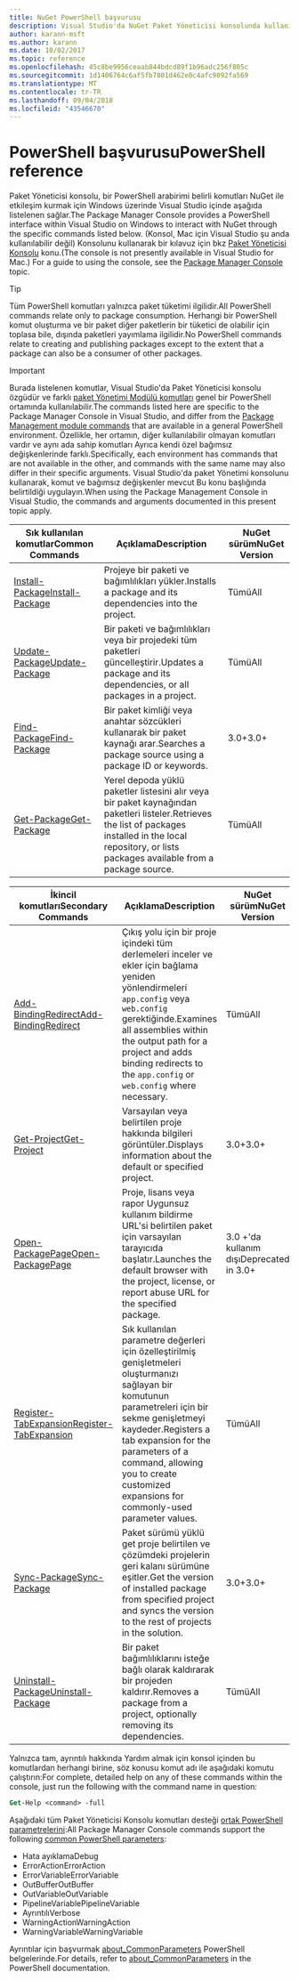 ```yaml
---
title: NuGet PowerShell başvurusu
description: Visual Studio'da NuGet Paket Yöneticisi konsolunda kullanılabilir PowerShell komutlarının tam başvuru.
author: karann-msft
ms.author: karann
ms.date: 10/02/2017
ms.topic: reference
ms.openlocfilehash: 45c8be9956ceaab844bdcd89f1b96adc256f805c
ms.sourcegitcommit: 1d1406764c6af5fb7801d462e0c4afc9092fa569
ms.translationtype: MT
ms.contentlocale: tr-TR
ms.lasthandoff: 09/04/2018
ms.locfileid: "43546670"
---
```

# <a name="powershell-reference"></a><span data-ttu-id="2343a-103">PowerShell başvurusu</span><span class="sxs-lookup"><span data-stu-id="2343a-103">PowerShell reference</span></span>

<span data-ttu-id="2343a-104">Paket Yöneticisi konsolu, bir PowerShell arabirimi belirli komutları NuGet ile etkileşim kurmak için Windows üzerinde Visual Studio içinde aşağıda listelenen sağlar.</span><span class="sxs-lookup"><span data-stu-id="2343a-104">The Package Manager Console provides a PowerShell interface within Visual Studio on Windows to interact with NuGet through the specific commands listed below.</span></span> <span data-ttu-id="2343a-105">(Konsol, Mac için Visual Studio şu anda kullanılabilir değil) Konsolunu kullanarak bir kılavuz için bkz [Paket Yöneticisi Konsolu](../tools/package-manager-console.md) konu.</span><span class="sxs-lookup"><span data-stu-id="2343a-105">(The console is not presently available in Visual Studio for Mac.) For a guide to using the console, see the [Package Manager Console](../tools/package-manager-console.md) topic.</span></span>

> [!Tip]
> <span data-ttu-id="2343a-106">Tüm PowerShell komutları yalnızca paket tüketimi ilgilidir.</span><span class="sxs-lookup"><span data-stu-id="2343a-106">All PowerShell commands relate only to package consumption.</span></span> <span data-ttu-id="2343a-107">Herhangi bir PowerShell komut oluşturma ve bir paket diğer paketlerin bir tüketici de olabilir için toplasa bile, dışında paketleri yayımlama ilgilidir.</span><span class="sxs-lookup"><span data-stu-id="2343a-107">No PowerShell commands relate to creating and publishing packages except to the extent that a package can also be a consumer of other packages.</span></span>

> [!Important]
> <span data-ttu-id="2343a-108">Burada listelenen komutlar, Visual Studio'da Paket Yöneticisi konsolu özgüdür ve farklı [paket Yönetimi Modülü komutları](/powershell/module/packagemanagement/?view=powershell-6) genel bir PowerShell ortamında kullanılabilir.</span><span class="sxs-lookup"><span data-stu-id="2343a-108">The commands listed here are specific to the Package Manager Console in Visual Studio, and differ from the [Package Management module commands](/powershell/module/packagemanagement/?view=powershell-6) that are available in a general PowerShell environment.</span></span> <span data-ttu-id="2343a-109">Özellikle, her ortamın, diğer kullanılabilir olmayan komutları vardır ve aynı ada sahip komutları Ayrıca kendi özel bağımsız değişkenlerinde farklı.</span><span class="sxs-lookup"><span data-stu-id="2343a-109">Specifically, each environment has commands that are not available in the other, and commands with the same name may also differ in their specific arguments.</span></span> <span data-ttu-id="2343a-110">Visual Studio'da paket Yönetimi konsolunu kullanarak, komut ve bağımsız değişkenler mevcut Bu konu başlığında belirtildiği uygulayın.</span><span class="sxs-lookup"><span data-stu-id="2343a-110">When using the Package Management Console in Visual Studio, the commands and arguments documented in this present topic apply.</span></span>

| <span data-ttu-id="2343a-111">Sık kullanılan komutlar</span><span class="sxs-lookup"><span data-stu-id="2343a-111">Common Commands</span></span> | <span data-ttu-id="2343a-112">Açıklama</span><span class="sxs-lookup"><span data-stu-id="2343a-112">Description</span></span> | <span data-ttu-id="2343a-113">NuGet sürüm</span><span class="sxs-lookup"><span data-stu-id="2343a-113">NuGet Version</span></span> |
| --- | --- | --- |
| [<span data-ttu-id="2343a-114">Install-Package</span><span class="sxs-lookup"><span data-stu-id="2343a-114">Install-Package</span></span>](ps-ref-install-package.md) | <span data-ttu-id="2343a-115">Projeye bir paketi ve bağımlılıkları yükler.</span><span class="sxs-lookup"><span data-stu-id="2343a-115">Installs a package and its dependencies into the project.</span></span> | <span data-ttu-id="2343a-116">Tümü</span><span class="sxs-lookup"><span data-stu-id="2343a-116">All</span></span> |
| [<span data-ttu-id="2343a-117">Update-Package</span><span class="sxs-lookup"><span data-stu-id="2343a-117">Update-Package</span></span>](ps-ref-update-package.md) | <span data-ttu-id="2343a-118">Bir paketi ve bağımlılıkları veya bir projedeki tüm paketleri güncelleştirir.</span><span class="sxs-lookup"><span data-stu-id="2343a-118">Updates a package and its dependencies, or all packages in a project.</span></span> | <span data-ttu-id="2343a-119">Tümü</span><span class="sxs-lookup"><span data-stu-id="2343a-119">All</span></span> |
| [<span data-ttu-id="2343a-120">Find-Package</span><span class="sxs-lookup"><span data-stu-id="2343a-120">Find-Package</span></span>](ps-ref-find-package.md) | <span data-ttu-id="2343a-121">Bir paket kimliği veya anahtar sözcükleri kullanarak bir paket kaynağı arar.</span><span class="sxs-lookup"><span data-stu-id="2343a-121">Searches a package source using a package ID or keywords.</span></span> | <span data-ttu-id="2343a-122">3.0+</span><span class="sxs-lookup"><span data-stu-id="2343a-122">3.0+</span></span> |
| [<span data-ttu-id="2343a-123">Get-Package</span><span class="sxs-lookup"><span data-stu-id="2343a-123">Get-Package</span></span>](ps-ref-get-package.md) | <span data-ttu-id="2343a-124">Yerel depoda yüklü paketler listesini alır veya bir paket kaynağından paketleri listeler.</span><span class="sxs-lookup"><span data-stu-id="2343a-124">Retrieves the list of packages installed in the local repository, or lists packages available from a package source.</span></span> | <span data-ttu-id="2343a-125">Tümü</span><span class="sxs-lookup"><span data-stu-id="2343a-125">All</span></span> |

| <span data-ttu-id="2343a-126">İkincil komutları</span><span class="sxs-lookup"><span data-stu-id="2343a-126">Secondary Commands</span></span> | <span data-ttu-id="2343a-127">Açıklama</span><span class="sxs-lookup"><span data-stu-id="2343a-127">Description</span></span> | <span data-ttu-id="2343a-128">NuGet sürüm</span><span class="sxs-lookup"><span data-stu-id="2343a-128">NuGet Version</span></span> |
| --- | --- | --- |
| [<span data-ttu-id="2343a-129">Add-BindingRedirect</span><span class="sxs-lookup"><span data-stu-id="2343a-129">Add-BindingRedirect</span></span>](ps-ref-add-bindingredirect.md) | <span data-ttu-id="2343a-130">Çıkış yolu için bir proje içindeki tüm derlemeleri inceler ve ekler için bağlama yeniden yönlendirmeleri `app.config` veya `web.config` gerektiğinde.</span><span class="sxs-lookup"><span data-stu-id="2343a-130">Examines all assemblies within the output path for a project and adds binding redirects to the `app.config` or `web.config` where necessary.</span></span> | <span data-ttu-id="2343a-131">Tümü</span><span class="sxs-lookup"><span data-stu-id="2343a-131">All</span></span> |
| [<span data-ttu-id="2343a-132">Get-Project</span><span class="sxs-lookup"><span data-stu-id="2343a-132">Get-Project</span></span>](ps-ref-get-project.md) | <span data-ttu-id="2343a-133">Varsayılan veya belirtilen proje hakkında bilgileri görüntüler.</span><span class="sxs-lookup"><span data-stu-id="2343a-133">Displays information about the default or specified project.</span></span> | <span data-ttu-id="2343a-134">3.0+</span><span class="sxs-lookup"><span data-stu-id="2343a-134">3.0+</span></span> |
| [<span data-ttu-id="2343a-135">Open-PackagePage</span><span class="sxs-lookup"><span data-stu-id="2343a-135">Open-PackagePage</span></span>](ps-ref-open-packagepage.md) | <span data-ttu-id="2343a-136">Proje, lisans veya rapor Uygunsuz kullanım bildirme URL'si belirtilen paket için varsayılan tarayıcıda başlatır.</span><span class="sxs-lookup"><span data-stu-id="2343a-136">Launches the default browser with the project, license, or report abuse URL for the specified package.</span></span> | <span data-ttu-id="2343a-137">3.0 +'da kullanım dışı</span><span class="sxs-lookup"><span data-stu-id="2343a-137">Deprecated in 3.0+</span></span> |
| [<span data-ttu-id="2343a-138">Register-TabExpansion</span><span class="sxs-lookup"><span data-stu-id="2343a-138">Register-TabExpansion</span></span>](ps-ref-register-tabexpansion.md) | <span data-ttu-id="2343a-139">Sık kullanılan parametre değerleri için özelleştirilmiş genişletmeleri oluşturmanızı sağlayan bir komutunun parametreleri için bir sekme genişletmeyi kaydeder.</span><span class="sxs-lookup"><span data-stu-id="2343a-139">Registers a tab expansion for the parameters of a command, allowing you to create customized expansions for commonly-used parameter values.</span></span> | <span data-ttu-id="2343a-140">Tümü</span><span class="sxs-lookup"><span data-stu-id="2343a-140">All</span></span> |
| [<span data-ttu-id="2343a-141">Sync-Package</span><span class="sxs-lookup"><span data-stu-id="2343a-141">Sync-Package</span></span>](ps-ref-sync-package.md) | <span data-ttu-id="2343a-142">Paket sürümü yüklü get proje belirtilen ve çözümdeki projelerin geri kalanı sürümüne eşitler.</span><span class="sxs-lookup"><span data-stu-id="2343a-142">Get the version of installed package from specified project and syncs the version to the rest of projects in the solution.</span></span> | <span data-ttu-id="2343a-143">3.0+</span><span class="sxs-lookup"><span data-stu-id="2343a-143">3.0+</span></span> |
| [<span data-ttu-id="2343a-144">Uninstall-Package</span><span class="sxs-lookup"><span data-stu-id="2343a-144">Uninstall-Package</span></span>](ps-ref-uninstall-package.md) | <span data-ttu-id="2343a-145">Bir paket bağımlılıklarını isteğe bağlı olarak kaldırarak bir projeden kaldırır.</span><span class="sxs-lookup"><span data-stu-id="2343a-145">Removes a package from a project, optionally removing its dependencies.</span></span> | <span data-ttu-id="2343a-146">Tümü</span><span class="sxs-lookup"><span data-stu-id="2343a-146">All</span></span> |

<span data-ttu-id="2343a-147">Yalnızca tam, ayrıntılı hakkında Yardım almak için konsol içinden bu komutlardan herhangi birine, söz konusu komut adı ile aşağıdaki komutu çalıştırın:</span><span class="sxs-lookup"><span data-stu-id="2343a-147">For complete, detailed help on any of these commands within the console, just run the following with the command name in question:</span></span>

```ps
Get-Help <command> -full
```

<span data-ttu-id="2343a-148">Aşağıdaki tüm Paket Yöneticisi Konsolu komutları desteği [ortak PowerShell parametrelerini](http://go.microsoft.com/fwlink/?LinkID=113216):</span><span class="sxs-lookup"><span data-stu-id="2343a-148">All Package Manager Console commands support the following [common PowerShell parameters](http://go.microsoft.com/fwlink/?LinkID=113216):</span></span>

- <span data-ttu-id="2343a-149">Hata ayıklama</span><span class="sxs-lookup"><span data-stu-id="2343a-149">Debug</span></span>
- <span data-ttu-id="2343a-150">ErrorAction</span><span class="sxs-lookup"><span data-stu-id="2343a-150">ErrorAction</span></span>
- <span data-ttu-id="2343a-151">ErrorVariable</span><span class="sxs-lookup"><span data-stu-id="2343a-151">ErrorVariable</span></span>
- <span data-ttu-id="2343a-152">OutBuffer</span><span class="sxs-lookup"><span data-stu-id="2343a-152">OutBuffer</span></span>
- <span data-ttu-id="2343a-153">OutVariable</span><span class="sxs-lookup"><span data-stu-id="2343a-153">OutVariable</span></span>
- <span data-ttu-id="2343a-154">PipelineVariable</span><span class="sxs-lookup"><span data-stu-id="2343a-154">PipelineVariable</span></span>
- <span data-ttu-id="2343a-155">Ayrıntılı</span><span class="sxs-lookup"><span data-stu-id="2343a-155">Verbose</span></span>
- <span data-ttu-id="2343a-156">WarningAction</span><span class="sxs-lookup"><span data-stu-id="2343a-156">WarningAction</span></span>
- <span data-ttu-id="2343a-157">WarningVariable</span><span class="sxs-lookup"><span data-stu-id="2343a-157">WarningVariable</span></span>

<span data-ttu-id="2343a-158">Ayrıntılar için başvurmak [about_CommonParameters](http://go.microsoft.com/fwlink/?LinkID=113216) PowerShell belgelerinde.</span><span class="sxs-lookup"><span data-stu-id="2343a-158">For details, refer to [about_CommonParameters](http://go.microsoft.com/fwlink/?LinkID=113216) in the PowerShell documentation.</span></span>
